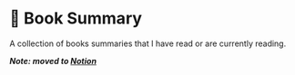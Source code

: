 # :book: Book Summary

A collection of books summaries that I have read or are currently reading.

_**Note: moved to [Notion](https://indraarianggi.notion.site/Book-Summary-e826d5c5868b49338567313d7ff7c602)**_
